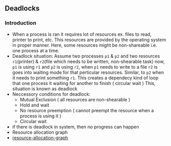 ## Deadlocks

### Introduction
- When a process is ran it requires lot of resources ex. files to read, printer to print, etc. This resources are provided
by the operating system in proper manner. Here, some resources might be non-shareable i.e. one process at a time.
- Deadlock situation: 
    Assume two processes `p1` & `p2` and two resources `r1`(printer) & `r2`(file which needs to be written, non-shearable task)
    now, `p1` is using `r1` and `p2` is using `r2`, when `p1` needs to write to a file `r2` is goes into waiting mode for that
    perticular resources. Similar, to `p2` when it needs to print something `r1`. This creates a dependecy kind of 
    loop that one process it waiting for another to finish ( circular wait )
    This, situation is known as deadlock
- Neccessory conditions for deadlock:
    - Mutual Exclusion ( all resources are non-shearable )
    - Hold and wait 
    - No resource preemption ( cannot preempt the resource when a process is using it )
    - Circular wait
- if there is deadlock in system, then no progress can happen 
- Resource allocation graph
- [resource-allocation-graph](./diagrams/deadlock_resource_allocation_graph.png)
